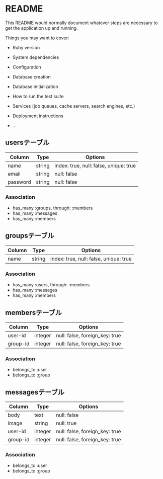 # README

This README would normally document whatever steps are necessary to get the
application up and running.

Things you may want to cover:

* Ruby version

* System dependencies

* Configuration

* Database creation

* Database initialization

* How to run the test suite

* Services (job queues, cache servers, search engines, etc.)

* Deployment instructions

* ...

## usersテーブル

|Column|Type|Options|
|------|----|-------|
|name|string|index: true, null: false, unique: true|
|email|string|null: false|
|password|string|null: false|

### Association

- has_many :groups, through: :members
- has_many :messages
- has_many :members


## groupsテーブル

|Column|Type|Options|
|------|----|-------|
|name|string|index: true, null: false, unique: true|

### Association

- has_many :users, through: :members
- has_many :messages
- has_many :members


## membersテーブル

|Column|Type|Options|
|------|----|-------|
|user-id|integer|null: false, foreign_key: true|
|group-id|integer|null: false, foreign_key: true|

### Association

- belongs_to :user
- belongs_to :group


## messagesテーブル

|Column|Type|Options|
|------|----|-------|
|body|text|null: false|
|image|string|null: true|
|user-id|integer|null: false, foreign_key: true|
|group-id|integer|null: false, foreign_key: true|

### Association

- belongs_to :user
- belongs_to :group
